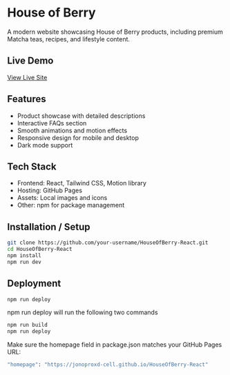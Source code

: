 # House of Berry

A modern website showcasing House of Berry products, including premium Matcha teas, recipes, and lifestyle content.

## Live Demo

[View Live Site](https://jonoproxd-cell.github.io/HouseOfBerry-React/)

## Features

- Product showcase with detailed descriptions  
- Interactive FAQs section  
- Smooth animations and motion effects  
- Responsive design for mobile and desktop  
- Dark mode support  

## Tech Stack

- Frontend: React, Tailwind CSS, Motion library  
- Hosting: GitHub Pages  
- Assets: Local images and icons  
- Other: npm for package management  

## Installation / Setup

```bash
git clone https://github.com/your-username/HouseOfBerry-React.git
cd HouseOfBerry-React
npm install
npm run dev
```

## Deployment
```bash
npm run deploy
```
npm run deploy will run the following two commands
```bash
npm run build
npm run deploy
```
Make sure the homepage field in package.json matches your GitHub Pages URL:
```bash
"homepage": "https://jonoproxd-cell.github.io/HouseOfBerry-React"
```
